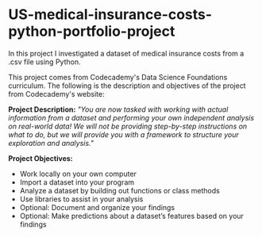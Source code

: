 # US-medical-insurance-costs-python-portfolio-project

In this project I investigated a dataset of medical insurance costs from a .csv file using Python.

This project comes from Codecademy's Data Science Foundations curriculum.  The following is the description and objectives of the project from Codecademy's website:  

**Project Description:**
_"You are now tasked with working with actual information from a dataset and performing your own independent analysis on real-world data! We will not be providing step-by-step instructions on what to do, but we will provide you with a framework to structure your exploration and analysis."_

**Project Objectives:**
- Work locally on your own computer
- Import a dataset into your program
- Analyze a dataset by building out functions or class methods
- Use libraries to assist in your analysis
- Optional: Document and organize your findings
- Optional: Make predictions about a dataset’s features based on your findings
 

